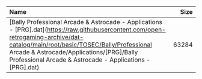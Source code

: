|Name|Size|
|:---|---:|
|[Bally Professional Arcade & Astrocade - Applications - [PRG].dat](https://raw.githubusercontent.com/open-retrogaming-archive/dat-catalog/main/root/basic/TOSEC/Bally/Professional Arcade & Astrocade/Applications/[PRG]/Bally Professional Arcade & Astrocade - Applications - [PRG].dat)|63284|
